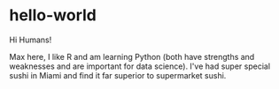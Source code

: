 # hello-world

Hi Humans!

Max here, I like R and am learning Python (both have strengths and weaknesses and are important for data science).
I've had super special sushi in Miami and find it far superior to supermarket sushi. 

